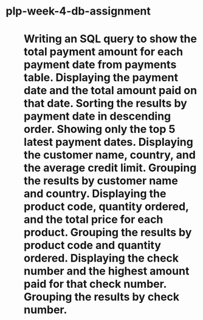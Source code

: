 # plp-week-4-db-assignment


<h1>
<ol>Writing an SQL query to show the total payment amount for each payment date from payments table.
Displaying the payment date and the total amount paid on that date.
Sorting the results by payment date in descending order.
Showing only the top 5 latest payment dates.
Displaying the customer name, country, and the average credit limit.
Grouping the results by customer name and country.
Displaying the product code, quantity ordered, and the total price for each product.
Grouping the results by product code and quantity ordered.
Displaying the check number and the highest amount paid for that check number.
Grouping the results by check number.


